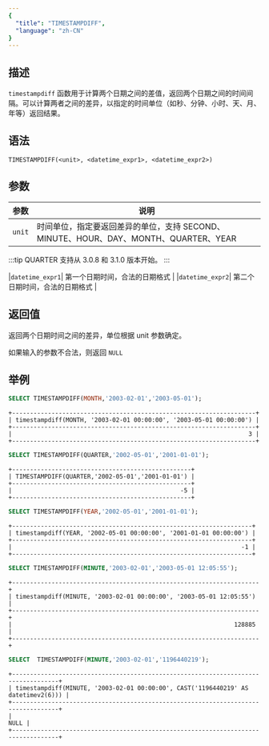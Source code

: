 ```yaml
---
{
  "title": "TIMESTAMPDIFF",
  "language": "zh-CN"
}
---
```


## 描述

`timestampdiff` 函数用于计算两个日期之间的差值，返回两个日期之间的时间间隔。可以计算两者之间的差异，以指定的时间单位（如秒、分钟、小时、天、月、年等）返回结果。

## 语法

`TIMESTAMPDIFF(<unit>, <datetime_expr1>, <datetime_expr2>)`

## 参数

| 参数 | 说明                                                        |
| -- |-----------------------------------------------------------|
| `unit` | 时间单位，指定要返回差异的单位，支持 SECOND、MINUTE、HOUR、DAY、MONTH、QUARTER、YEAR |

:::tip 
QUARTER 支持从 3.0.8 和 3.1.0 版本开始。
:::

|`datetime_expr1`| 第一个日期时间，合法的日期格式                                           |
|`datetime_expr2`| 第二个日期时间，合法的日期格式                                           |

## 返回值

返回两个日期时间之间的差异，单位根据 unit 参数确定。

如果输入的参数不合法，则返回 `NULL`

## 举例

```sql
SELECT TIMESTAMPDIFF(MONTH,'2003-02-01','2003-05-01');
```

```text
+--------------------------------------------------------------------+
| timestampdiff(MONTH, '2003-02-01 00:00:00', '2003-05-01 00:00:00') |
+--------------------------------------------------------------------+
|                                                                  3 |
+--------------------------------------------------------------------+
```

```sql
SELECT TIMESTAMPDIFF(QUARTER,'2002-05-01','2001-01-01');
```

```text
+--------------------------------------------------+
| TIMESTAMPDIFF(QUARTER,'2002-05-01','2001-01-01') |
+--------------------------------------------------+
|                                               -5 |
+--------------------------------------------------+
```

```sql
SELECT TIMESTAMPDIFF(YEAR,'2002-05-01','2001-01-01');
```

```text
+-------------------------------------------------------------------+
| timestampdiff(YEAR, '2002-05-01 00:00:00', '2001-01-01 00:00:00') |
+-------------------------------------------------------------------+
|                                                                -1 |
+-------------------------------------------------------------------+
```

```sql
SELECT TIMESTAMPDIFF(MINUTE,'2003-02-01','2003-05-01 12:05:55');
```

```text
+---------------------------------------------------------------------+
| timestampdiff(MINUTE, '2003-02-01 00:00:00', '2003-05-01 12:05:55') |
+---------------------------------------------------------------------+
|                                                              128885 |
+---------------------------------------------------------------------+
```
```sql
SELECT  TIMESTAMPDIFF(MINUTE,'2003-02-01','1196440219');
```

```text
+-----------------------------------------------------------------------------------+
| timestampdiff(MINUTE, '2003-02-01 00:00:00', CAST('1196440219' AS datetimev2(6))) |
+-----------------------------------------------------------------------------------+
|                                                                              NULL |
+-----------------------------------------------------------------------------------+
```